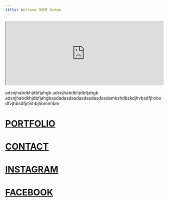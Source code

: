 ```yaml
---
title: Welcome HOME human
---
```




<iframe width="100%" height="200" src="https://stefanodalessio.github.io/cablesHomeRender/"></iframe>

adsnjhabdkhjdbfjahgb adsnjhabdkhjdbfjahgb adsnjhabdkhjdbfjahgbasdadasdasdasdasdasdasdamkshdbskdjhvbsdfjhvbsdfvjhbsdfjmvhbjhbmnhbm
# [PORTFOLIO](https://cargocollective.com/stefanodalessio)
# [CONTACT](https://cargocollective.com/stefanodalessio/CONTACT)
# [INSTAGRAM](https://www.instagram.com/stfndlss/)
# [FACEBOOK](https://www.facebook.com/stedalessio)

